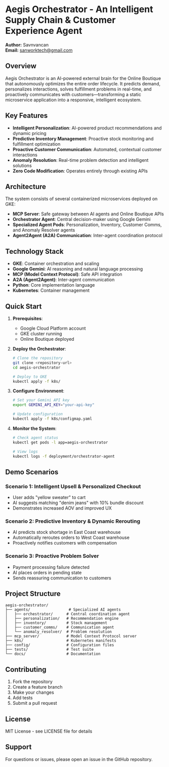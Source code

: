 # Aegis Orchestrator - An Intelligent Supply Chain & Customer Experience Agent

**Author:** Savnvancan  
**Email:** sanworktech@gmail.com

## Overview

Aegis Orchestrator is an AI-powered external brain for the Online Boutique that autonomously optimizes the entire order lifecycle. It predicts demand, personalizes interactions, solves fulfillment problems in real-time, and proactively communicates with customers—transforming a static microservice application into a responsive, intelligent ecosystem.

## Key Features

- **Intelligent Personalization**: AI-powered product recommendations and dynamic pricing
- **Predictive Inventory Management**: Proactive stock monitoring and fulfillment optimization
- **Proactive Customer Communication**: Automated, contextual customer interactions
- **Anomaly Resolution**: Real-time problem detection and intelligent solutions
- **Zero Code Modification**: Operates entirely through existing APIs

## Architecture

The system consists of several containerized microservices deployed on GKE:

- **MCP Server**: Safe gateway between AI agents and Online Boutique APIs
- **Orchestrator Agent**: Central decision-maker using Google Gemini
- **Specialized Agent Pods**: Personalization, Inventory, Customer Comms, and Anomaly Resolver agents
- **Agent2Agent (A2A) Communication**: Inter-agent coordination protocol

## Technology Stack

- **GKE**: Container orchestration and scaling
- **Google Gemini**: AI reasoning and natural language processing
- **MCP (Model Context Protocol)**: Safe API integration
- **A2A (Agent2Agent)**: Inter-agent communication
- **Python**: Core implementation language
- **Kubernetes**: Container management

## Quick Start

1. **Prerequisites**:
   - Google Cloud Platform account
   - GKE cluster running
   - Online Boutique deployed

2. **Deploy the Orchestrator**:
   ```bash
   # Clone the repository
   git clone <repository-url>
   cd aegis-orchestrator
   
   # Deploy to GKE
   kubectl apply -f k8s/
   ```

3. **Configure Environment**:
   ```bash
   # Set your Gemini API key
   export GEMINI_API_KEY="your-api-key"
   
   # Update configuration
   kubectl apply -f k8s/configmap.yaml
   ```

4. **Monitor the System**:
   ```bash
   # Check agent status
   kubectl get pods -l app=aegis-orchestrator
   
   # View logs
   kubectl logs -f deployment/orchestrator-agent
   ```

## Demo Scenarios

### Scenario 1: Intelligent Upsell & Personalized Checkout
- User adds "yellow sweater" to cart
- AI suggests matching "denim jeans" with 10% bundle discount
- Demonstrates increased AOV and improved UX

### Scenario 2: Predictive Inventory & Dynamic Rerouting
- AI predicts stock shortage in East Coast warehouse
- Automatically reroutes orders to West Coast warehouse
- Proactively notifies customers with compensation

### Scenario 3: Proactive Problem Solver
- Payment processing failure detected
- AI places orders in pending state
- Sends reassuring communication to customers

## Project Structure

```
aegis-orchestrator/
├── agents/                 # Specialized AI agents
│   ├── orchestrator/      # Central coordination agent
│   ├── personalization/   # Recommendation engine
│   ├── inventory/         # Stock management
│   ├── customer_comms/    # Communication agent
│   └── anomaly_resolver/  # Problem resolution
├── mcp_server/            # Model Context Protocol server
├── k8s/                   # Kubernetes manifests
├── config/                # Configuration files
├── tests/                 # Test suite
└── docs/                  # Documentation
```

## Contributing

1. Fork the repository
2. Create a feature branch
3. Make your changes
4. Add tests
5. Submit a pull request

## License

MIT License - see LICENSE file for details

## Support

For questions or issues, please open an issue in the GitHub repository.
